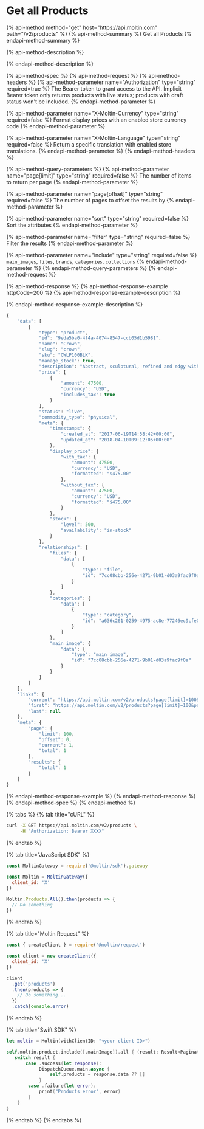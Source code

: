 # Get all Products

{% api-method method="get" host="https://api.moltin.com" path="/v2/products" %}
{% api-method-summary %}
Get all Products
{% endapi-method-summary %}

{% api-method-description %}

{% endapi-method-description %}

{% api-method-spec %}
{% api-method-request %}
{% api-method-headers %}
{% api-method-parameter name="Authorization" type="string" required=true %}
The Bearer token to grant access to the API.  Implicit Bearer token only returns products with live status; products with draft status won't be included.
{% endapi-method-parameter %}

{% api-method-parameter name="X-Moltin-Currency" type="string" required=false %}
Format display prices with an enabled store currency code
{% endapi-method-parameter %}

{% api-method-parameter name="X-Moltin-Language" type="string" required=false %}
Return a specific translation with enabled store translations.
{% endapi-method-parameter %}
{% endapi-method-headers %}

{% api-method-query-parameters %}
{% api-method-parameter name="page\[limit\]" type="string" required=false %}
The number of items to return per page
{% endapi-method-parameter %}

{% api-method-parameter name="page\[offset\]" type="string" required=false %}
The number of pages to offset the results by
{% endapi-method-parameter %}

{% api-method-parameter name="sort" type="string" required=false %}
Sort the attributes
{% endapi-method-parameter %}

{% api-method-parameter name="filter" type="string" required=false %}
Filter the results
{% endapi-method-parameter %}

{% api-method-parameter name="include" type="string" required=false %}
`main_images`, `files`, `brands`, `categories`, `collections`
{% endapi-method-parameter %}
{% endapi-method-query-parameters %}
{% endapi-method-request %}

{% api-method-response %}
{% api-method-response-example httpCode=200 %}
{% api-method-response-example-description %}

{% endapi-method-response-example-description %}

```javascript
{
    "data": [
        {
            "type": "product",
            "id": "9eda5ba0-4f4a-4074-8547-ccb05d1b5981",
            "name": "Crown",
            "slug": "crown",
            "sku": "CWLP100BLK",
            "manage_stock": true,
            "description": "Abstract, sculptural, refined and edgy with a modern twist. Its symmetrical, spoked structure generates a clever geometric presence, which works well in a contemporary environment.",
            "price": [
                {
                    "amount": 47500,
                    "currency": "USD",
                    "includes_tax": true
                }
            ],
            "status": "live",
            "commodity_type": "physical",
            "meta": {
                "timestamps": {
                    "created_at": "2017-06-19T14:58:42+00:00",
                    "updated_at": "2018-04-10T09:12:05+00:00"
                },
                "display_price": {
                    "with_tax": {
                        "amount": 47500,
                        "currency": "USD",
                        "formatted": "$475.00"
                    },
                    "without_tax": {
                        "amount": 47500,
                        "currency": "USD",
                        "formatted": "$475.00"
                    }
                },
                "stock": {
                    "level": 500,
                    "availability": "in-stock"
                }
            },
            "relationships": {
                "files": {
                    "data": [
                        {
                            "type": "file",
                            "id": "7cc08cbb-256e-4271-9b01-d03a9fac9f0a"
                        }
                    ]
                },
                "categories": {
                    "data": [
                        {
                            "type": "category",
                            "id": "a636c261-0259-4975-ac8e-77246ec9cfe0"
                        }
                    ]
                },
                "main_image": {
                    "data": {
                        "type": "main_image",
                        "id": "7cc08cbb-256e-4271-9b01-d03a9fac9f0a"
                    }
                }
            }
        }
    ],
    "links": {
        "current": "https://api.moltin.com/v2/products?page[limit]=100&page[offset]=0",
        "first": "https://api.moltin.com/v2/products?page[limit]=100&page[offset]=0",
        "last": null
    },
    "meta": {
        "page": {
            "limit": 100,
            "offset": 0,
            "current": 1,
            "total": 1
        },
        "results": {
            "total": 1
        }
    }
}
```
{% endapi-method-response-example %}
{% endapi-method-response %}
{% endapi-method-spec %}
{% endapi-method %}

{% tabs %}
{% tab title="cURL" %}
```bash
curl -X GET https://api.moltin.com/v2/products \
     -H "Authorization: Bearer XXXX"
```
{% endtab %}

{% tab title="JavaScript SDK" %}
```javascript
const MoltinGateway = require('@moltin/sdk').gateway

const Moltin = MoltinGateway({
  client_id: 'X'
})

Moltin.Products.All().then(products => {
  // Do something
})
```
{% endtab %}

{% tab title="Moltin Request" %}
```javascript
const { createClient } = require('@moltin/request')

const client = new createClient({
  client_id: 'X'
})

client
  .get('products')
  .then(products => {
    // Do something...
  })
  .catch(console.error)
```
{% endtab %}

{% tab title="Swift SDK" %}
```swift
let moltin = Moltin(withClientID: "<your client ID>")

self.moltin.product.include([.mainImage]).all { (result: Result<PaginatedResponse<[moltin.Product]>>) in
   switch result {
       case .success(let response):
            DispatchQueue.main.async {
                self.products = response.data ?? []
            }
        case .failure(let error):
            print("Products error", error)
        }
    }
}
```
{% endtab %}
{% endtabs %}



